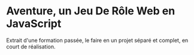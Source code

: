 # Aventure, un Jeu De Rôle Web en JavaScript

Extrait d'une formation passée, le faire en un projet séparé et complet, en court de réalisation.

